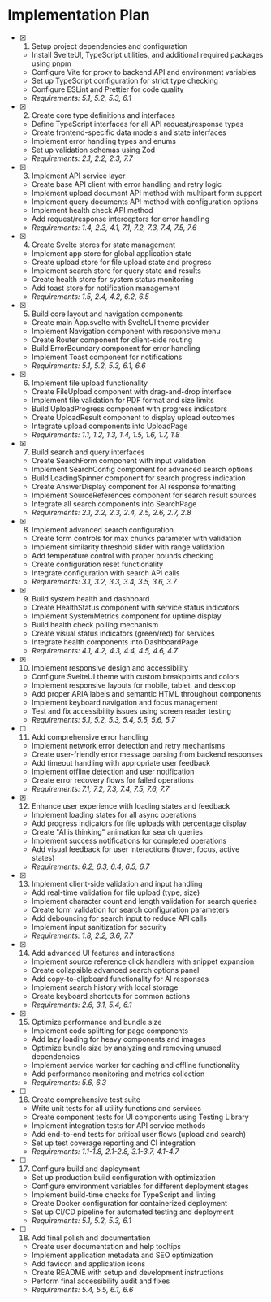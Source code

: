# Implementation Plan

- [x] 1. Setup project dependencies and configuration
  - Install SvelteUI, TypeScript utilities, and additional required packages using pnpm
  - Configure Vite for proxy to backend API and environment variables
  - Set up TypeScript configuration for strict type checking
  - Configure ESLint and Prettier for code quality
  - _Requirements: 5.1, 5.2, 5.3, 6.1_

- [x] 2. Create core type definitions and interfaces
  - Define TypeScript interfaces for all API request/response types
  - Create frontend-specific data models and state interfaces
  - Implement error handling types and enums
  - Set up validation schemas using Zod
  - _Requirements: 2.1, 2.2, 2.3, 7.7_

- [x] 3. Implement API service layer
  - Create base API client with error handling and retry logic
  - Implement upload document API method with multipart form support
  - Implement query documents API method with configuration options
  - Implement health check API method
  - Add request/response interceptors for error handling
  - _Requirements: 1.4, 2.3, 4.1, 7.1, 7.2, 7.3, 7.4, 7.5, 7.6_

- [x] 4. Create Svelte stores for state management
  - Implement app store for global application state
  - Create upload store for file upload state and progress
  - Implement search store for query state and results
  - Create health store for system status monitoring
  - Add toast store for notification management
  - _Requirements: 1.5, 2.4, 4.2, 6.2, 6.5_

- [x] 5. Build core layout and navigation components
  - Create main App.svelte with SvelteUI theme provider
  - Implement Navigation component with responsive menu
  - Create Router component for client-side routing
  - Build ErrorBoundary component for error handling
  - Implement Toast component for notifications
  - _Requirements: 5.1, 5.2, 5.3, 6.1, 6.6_

- [x] 6. Implement file upload functionality
  - Create FileUpload component with drag-and-drop interface
  - Implement file validation for PDF format and size limits
  - Build UploadProgress component with progress indicators
  - Create UploadResult component to display upload outcomes
  - Integrate upload components into UploadPage
  - _Requirements: 1.1, 1.2, 1.3, 1.4, 1.5, 1.6, 1.7, 1.8_

- [x] 7. Build search and query interfaces
  - Create SearchForm component with input validation
  - Implement SearchConfig component for advanced search options
  - Build LoadingSpinner component for search progress indication
  - Create AnswerDisplay component for AI response formatting
  - Implement SourceReferences component for search result sources
  - Integrate all search components into SearchPage
  - _Requirements: 2.1, 2.2, 2.3, 2.4, 2.5, 2.6, 2.7, 2.8_

- [x] 8. Implement advanced search configuration
  - Create form controls for max chunks parameter with validation
  - Implement similarity threshold slider with range validation
  - Add temperature control with proper bounds checking
  - Create configuration reset functionality
  - Integrate configuration with search API calls
  - _Requirements: 3.1, 3.2, 3.3, 3.4, 3.5, 3.6, 3.7_

- [x] 9. Build system health and dashboard
  - Create HealthStatus component with service status indicators
  - Implement SystemMetrics component for uptime display
  - Build health check polling mechanism
  - Create visual status indicators (green/red) for services
  - Integrate health components into DashboardPage
  - _Requirements: 4.1, 4.2, 4.3, 4.4, 4.5, 4.6, 4.7_

- [x] 10. Implement responsive design and accessibility
  - Configure SvelteUI theme with custom breakpoints and colors
  - Implement responsive layouts for mobile, tablet, and desktop
  - Add proper ARIA labels and semantic HTML throughout components
  - Implement keyboard navigation and focus management
  - Test and fix accessibility issues using screen reader testing
  - _Requirements: 5.1, 5.2, 5.3, 5.4, 5.5, 5.6, 5.7_

- [ ] 11. Add comprehensive error handling
  - Implement network error detection and retry mechanisms
  - Create user-friendly error message parsing from backend responses
  - Add timeout handling with appropriate user feedback
  - Implement offline detection and user notification
  - Create error recovery flows for failed operations
  - _Requirements: 7.1, 7.2, 7.3, 7.4, 7.5, 7.6, 7.7_

- [x] 12. Enhance user experience with loading states and feedback
  - Implement loading states for all async operations
  - Add progress indicators for file uploads with percentage display
  - Create "AI is thinking" animation for search queries
  - Implement success notifications for completed operations
  - Add visual feedback for user interactions (hover, focus, active states)
  - _Requirements: 6.2, 6.3, 6.4, 6.5, 6.7_

- [x] 13. Implement client-side validation and input handling

  - Add real-time validation for file upload (type, size)
  - Implement character count and length validation for search queries
  - Create form validation for search configuration parameters
  - Add debouncing for search input to reduce API calls
  - Implement input sanitization for security
  - _Requirements: 1.8, 2.2, 3.6, 7.7_

- [x] 14. Add advanced UI features and interactions
  - Implement source reference click handlers with snippet expansion
  - Create collapsible advanced search options panel
  - Add copy-to-clipboard functionality for AI responses
  - Implement search history with local storage
  - Create keyboard shortcuts for common actions
  - _Requirements: 2.6, 3.1, 5.4, 6.1_

- [x] 15. Optimize performance and bundle size
  - Implement code splitting for page components
  - Add lazy loading for heavy components and images
  - Optimize bundle size by analyzing and removing unused dependencies
  - Implement service worker for caching and offline functionality
  - Add performance monitoring and metrics collection
  - _Requirements: 5.6, 6.3_

- [ ] 16. Create comprehensive test suite
  - Write unit tests for all utility functions and services
  - Create component tests for UI components using Testing Library
  - Implement integration tests for API service methods
  - Add end-to-end tests for critical user flows (upload and search)
  - Set up test coverage reporting and CI integration
  - _Requirements: 1.1-1.8, 2.1-2.8, 3.1-3.7, 4.1-4.7_

- [ ] 17. Configure build and deployment
  - Set up production build configuration with optimization
  - Configure environment variables for different deployment stages
  - Implement build-time checks for TypeScript and linting
  - Create Docker configuration for containerized deployment
  - Set up CI/CD pipeline for automated testing and deployment
  - _Requirements: 5.1, 5.2, 5.3, 6.1_

- [ ] 18. Add final polish and documentation
  - Create user documentation and help tooltips
  - Implement application metadata and SEO optimization
  - Add favicon and application icons
  - Create README with setup and development instructions
  - Perform final accessibility audit and fixes
  - _Requirements: 5.4, 5.5, 6.1, 6.6_